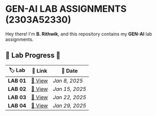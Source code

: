 #  GEN-AI LAB ASSIGNMENTS (2303A52330)

 Hey there! I'm **B. Rithwik**, and this repository contains my **GEN-AI** lab assignments.

## 📌 Lab Progress 📝  

| 🏷️ Lab | 🔗 Link | 📅 Date |
|--------|--------|--------|
| **LAB 01** | [🔗 View](https://github.com/RickyBandi/GEN-AI/blob/main/LAB_1.ipynb) | *Jan 8, 2025* |
| **LAB 02** | [🔗 View](https://github.com/RickyBandi/GEN-AI/blob/main/LAB_2.ipynb) | *Jan 15, 2025* |
| **LAB 03** | [🔗 View](https://github.com/RickyBandi/GEN-AI/blob/main/LAB_3.ipynb) | *Jan 22, 2025* |
| **LAB 04** | [🔗 View](https://github.com/RickyBandi/GEN-AI/blob/main/LAB_4.ipynb) | *Jan 29, 2025* |
